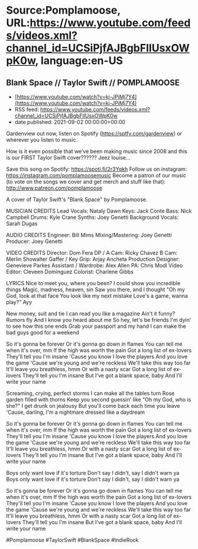 # Source:Pomplamoose, URL:https://www.youtube.com/feeds/videos.xml?channel_id=UCSiPjfAJBgbFlIUsxOWpK0w, language:en-US

## Blank Space // Taylor Swift // POMPLAMOOSE
 - [https://www.youtube.com/watch?v=kj-JPiMj7Y4](https://www.youtube.com/watch?v=kj-JPiMj7Y4)
 - RSS feed: https://www.youtube.com/feeds/videos.xml?channel_id=UCSiPjfAJBgbFlIUsxOWpK0w
 - date published: 2021-09-02 00:00:00+00:00

Gardenview out now, listen on Spotify (https://sptfy.com/gardenview) or wherever you listen to music.

 How is it even possible that we’ve been making music since 2008 and this is our FIRST Taylor Swift cover?????? Jeez louise...

Save this song on Spotify: https://spoti.fi/2r3Yqkh
Follow us on instagram: https://instagram.com/pomplamoosemusic
Become a patron of our music (to vote on the songs we cover and get merch and stuff like that): http://www.patreon.com/pomplamoose

A cover of Taylor Swift's "Blank Space" by Pomplamoose.

MUSICIAN CREDITS
Lead Vocals: Nataly Dawn
Keys: Jack Conte
Bass: Nick Campbell
Drums: Kyle Crane
Synths: Joey Genetti
Background Vocals: Sarah Dugas

AUDIO CREDITS
Engineer: Bill Mims
Mixing/Mastering: Joey Genetti
Producer: Joey Genetti

VIDEO CREDITS
Director: Dom Fera
DP / A Cam: Ricky Chavez
B Cam: Merlin Showalter
Gaffer / Key Grip: Arjay Ancheta
Production Designer: Genevieve Parkes
Assistant / Wardrobe: Alex Allen
PA: Chris Modl
Video Editor: Cleveen Dominguez
Colorist: Charlene Gibbs

LYRICS
Nice to meet you, where you been?
I could show you incredible things
Magic, madness, heaven, sin
Saw you there, and I thought
"Oh my God, look at that face
You look like my next mistake
Love's a game, wanna play?"
Ayy

New money, suit and tie
I can read you like a magazine
Ain't it funny? Rumors fly
And I know you heard about me
So hey, let's be friends
I'm dyin' to see how this one ends
Grab your passport and my hand
I can make the bad guys good for a weekend

So it's gonna be forever
Or it's gonna go down in flames
You can tell me when it's over, mm
If the high was worth the pain
Got a long list of ex-lovers
They'll tell you I'm insane
'Cause you know I love the players
And you love the game
'Cause we're young and we're reckless
We'll take this way too far
It'll leave you breathless, hmm
Or with a nasty scar
Got a long list of ex-lovers
They'll tell you I'm insane
But I've got a blank space, baby
And I'll write your name

Screaming, crying, perfect storms
I can make all the tables turn
Rose garden filled with thorns
Keep you second guessin' like
"Oh my God, who is she?"
I get drunk on jealousy
But you'll come back each time you leave
'Cause, darling, I'm a nightmare dressed like a daydream

So it's gonna be forever
Or it's gonna go down in flames
You can tell me when it's over, mm
If the high was worth the pain
Got a long list of ex-lovers
They'll tell you I'm insane
'Cause you know I love the players
And you love the game
'Cause we're young and we're reckless
We'll take this way too far
It'll leave you breathless, hmm
Or with a nasty scar
Got a long list of ex-lovers
They'll tell you I'm insane
But I've got a blank space, baby
And I'll write your name

Boys only want love if it's torture
Don't say I didn't, say I didn't warn ya
Boys only want love if it's torture
Don't say I didn't, say I didn't warn ya

So it's gonna be forever
Or it's gonna go down in flames
You can tell me when it's over, mm
If the high was worth the pain
Got a long list of ex-lovers
They'll tell you I'm insane
'Cause you know I love the players
And you love the game
'Cause we're young and we're reckless
We'll take this way too far
It'll leave you breathless, hmm
Or with a nasty scar
Got a long list of ex-lovers
They'll tell you I'm insane
But I've got a blank space, baby
And I'll write your name

#Pomplamoose #TaylorSwift #BlankSpace #IndieRock

